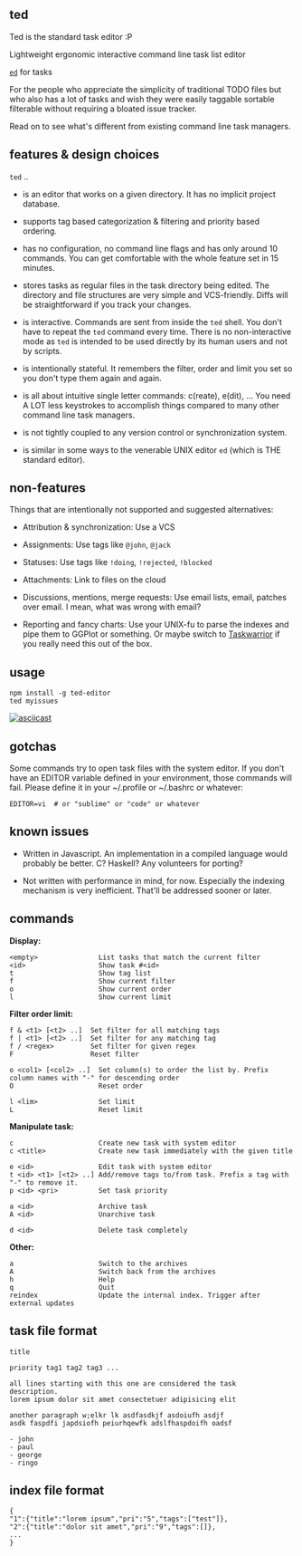 ## ted

Ted is the standard task editor :P

Lightweight ergonomic interactive command line task list editor

[`ed`](http://wiki.c2.com/?EdIsTheStandardTextEditor) for tasks

For the people who appreciate the simplicity of traditional TODO
files but who also has a lot of tasks and wish they were easily
taggable sortable filterable without requiring a bloated issue
tracker.

Read on to see what's different from existing command line task
managers.


## features & design choices

`ted` ..

- is an editor that works on a given directory. It has no implicit
  project database.

- supports tag based categorization & filtering and priority based
  ordering.

- has no configuration, no command line flags and has only around
  10 commands. You can get comfortable with the whole feature set
  in 15 minutes.

- stores tasks as regular files in the task directory being
  edited. The directory and file structures are very simple and
  VCS-friendly. Diffs will be straightforward if you track your
  changes.

- is interactive. Commands are sent from inside the `ted` shell.
  You don't have to repeat the `ted` command every time. There is
  no non-interactive mode as `ted` is intended to be used directly
  by its human users and not by scripts.

- is intentionally stateful. It remembers the filter, order and
  limit you set so you don't type them again and again.

- is all about intuitive single letter commands: c(reate), e(dit),
  ... You need A LOT less keystrokes to accomplish things compared
  to many other command line task managers.

- is not tightly coupled to any version control or synchronization
  system.

- is similar in some ways to the venerable UNIX editor `ed` (which
  is THE standard editor).


## non-features

Things that are intentionally not supported and suggested
alternatives:

- Attribution & synchronization: Use a VCS

- Assignments: Use tags like `@john`, `@jack`

- Statuses: Use tags like `!doing`, `!rejected`, `!blocked`

- Attachments: Link to files on the cloud

- Discussions, mentions, merge requests: Use email lists, email,
  patches over email. I mean, what was wrong with email?

- Reporting and fancy charts: Use your UNIX-fu to parse the
  indexes and pipe them to GGPlot or something. Or maybe switch to
  [Taskwarrior](https://taskwarrior.org) if you really need this
  out of the box.


## usage

    npm install -g ted-editor
    ted myissues

[![asciicast](https://asciinema.org/a/241697.svg)](https://asciinema.org/a/241697)


## gotchas

Some commands try to open task files with the system editor. If
you don't have an EDITOR variable defined in your environment,
those commands will fail. Please define it in your ~/.profile or
~/.bashrc or whatever:

    EDITOR=vi  # or "sublime" or "code" or whatever


## known issues

- Written in Javascript. An implementation in a compiled language
  would probably be better. C? Haskell? Any volunteers for
  porting?

- Not written with performance in mind, for now. Especially the
  indexing mechanism is very inefficient. That'll be addressed
  sooner or later.


## commands

**Display:**

    <empty>               List tasks that match the current filter
    <id>                  Show task #<id>
    t                     Show tag list
    f                     Show current filter
    o                     Show current order
    l                     Show current limit

**Filter order limit:**

    f & <t1> [<t2> ..]  Set filter for all matching tags
    f | <t1> [<t2> ..]  Set filter for any matching tag
    f / <regex>         Set filter for given regex
    F                   Reset filter

    o <col1> [<col2> ..]  Set column(s) to order the list by. Prefix column names with "-" for descending order
    O                     Reset order

    l <lim>               Set limit
    L                     Reset limit

**Manipulate task:**

    c                     Create new task with system editor
    c <title>             Create new task immediately with the given title

    e <id>                Edit task with system editor
    t <id> <t1> [<t2> ..] Add/remove tags to/from task. Prefix a tag with "-" to remove it.
    p <id> <pri>          Set task priority

    a <id>                Archive task
    A <id>                Unarchive task

    d <id>                Delete task completely

**Other:**

    a                     Switch to the archives
    A                     Switch back from the archives
    h                     Help
    q                     Quit
    reindex               Update the internal index. Trigger after external updates


## task file format

    title

    priority tag1 tag2 tag3 ...

    all lines starting with this one are considered the task
    description.
    lorem ipsum dolor sit amet consectetuer adipisicing elit

    another paragraph w;elkr lk asdfasdkjf asdoiufh asdjf
    asdk faspdfi japdsiofh peiurhqewfk adslfhaspdoifh oadsf

    - john
    - paul
    - george
    - ringo

## index file format

    {
    "1":{"title":"lorem ipsum","pri":"5","tags":["test"]},
    "2":{"title":"dolor sit amet","pri":"9","tags":[]},
    ...
    }
